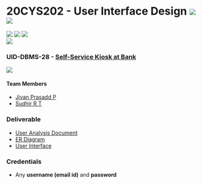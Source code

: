 # 20CYS202 - User Interface Design ![](https://img.shields.io/badge/-Completed-darkgreen) ![](https://img.shields.io/badge/-Evaluated-gold)
![](https://img.shields.io/badge/Batch-21CYS-lightgreen) ![](https://img.shields.io/badge/UG-blue) ![](https://img.shields.io/badge/Subject-UID-blue) <br/>
![](https://img.shields.io/badge/Category-BRIG-purple)

### UID-DBMS-28 - [Self-Service Kiosk at Bank](https://jivanprasadd.github.io/20CYS202-UID/Mini-Project/)
![](https://img.shields.io/badge/Template-Partial-silver) 

#### Team Members
- [Jivan Prasadd P]()
- [Sudhir R T]()

### Deliverable 
- [User Analysis Document](UID-DBMS-28_UAD.pdf)
- [ER Diagram](UID-DBMS-28_ER_Diagram.pdf)
- [User Interface](UI/)

### Credentials
- Any **username (email id)** and **password** 


